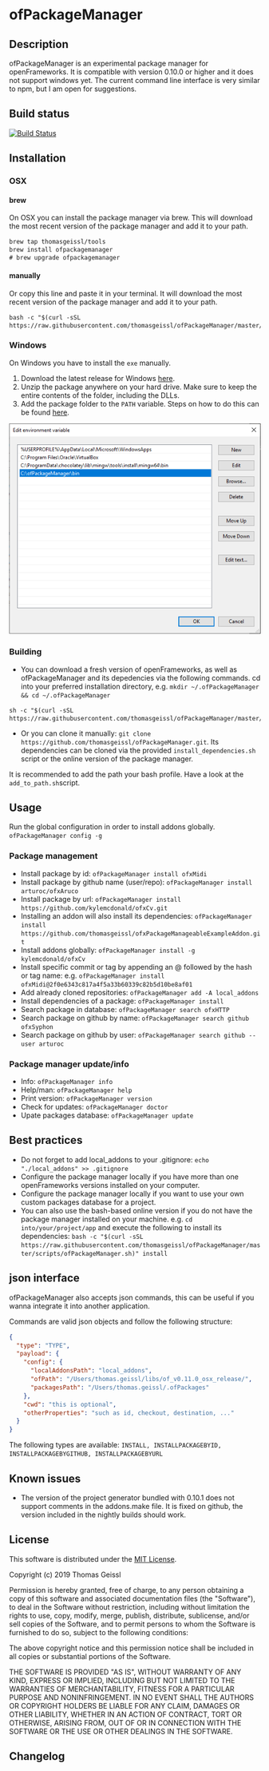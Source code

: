 # ofPackageManager

## Description

ofPackageManager is an experimental package manager for openFrameworks. It is compatible with version 0.10.0 or higher and it does not support windows yet.
The current command line interface is very similar to npm, but I am open for suggestions.

## Build status

[![Build Status](https://travis-ci.org/thomasgeissl/ofPackageManager.svg?branch=master)](https://travis-ci.org/thomasgeissl/ofPackageManager)

## Installation

### OSX

#### brew

On OSX you can install the package manager via brew. This will download the most recent version of the package manager and add it to your path.

```
brew tap thomasgeissl/tools
brew install ofpackagemanager
# brew upgrade ofpackagemanager
```

#### manually

Or copy this line and paste it in your terminal. It will download the most recent version of the package manager and add it to your path.

```
bash -c "$(curl -sSL https://raw.githubusercontent.com/thomasgeissl/ofPackageManager/master/scripts/osx/downloadAndAddToPath.sh)"
```

### Windows

On Windows you have to install the `exe` manually.

1. Download the latest release for Windows [here](https://github.com/thomasgeissl/ofPackageManager/releases).
1. Unzip the package anywhere on your hard drive. Make sure to keep the entire contents of the folder, including the DLLs.
1. Add the package folder to the `PATH` variable. Steps on how to do this can be found [here](https://www.addictivetips.com/windows-tips/set-path-environment-variables-in-windows-10/).

![](win-path.png)

### Building

- You can download a fresh version of openFrameworks, as well as ofPackageManager and its depedencies via the following commands.
  cd into your preferred installation directory, e.g. `mkdir ~/.ofPackageManager && cd ~/.ofPackageManager`

```
sh -c "$(curl -sSL https://raw.githubusercontent.com/thomasgeissl/ofPackageManager/master/scripts/install.sh)"
```

- Or you can clone it manually: `git clone https://github.com/thomasgeissl/ofPackageManager.git`. Its dependencies can be cloned via the provided `install_dependencies.sh` script or the online version of the package manager.

It is recommended to add the path your bash profile. Have a look at the `add_to_path.sh`script.

## Usage

Run the global configuration in order to install addons globally. `ofPackageManager config -g`

### Package management

- Install package by id: `ofPackageManager install ofxMidi`
- Install package by github name (user/repo): `ofPackageManager install arturoc/ofxAruco`
- Install package by url: `ofPackageManager install https://github.com/kylemcdonald/ofxCv.git`
- Installing an addon will also install its dependencies: `ofPackageManager install https://github.com/thomasgeissl/ofxPackageManageableExampleAddon.git`
- Install addons globally: `ofPackageManager install -g kylemcdonald/ofxCv`
- Install specific commit or tag by appending an @ followed by the hash or tag name: e.g. `ofPackageManager install ofxMidi@2f0e6343c817a4f5a33b60339c82b5d10be8af01`
- Add already cloned repositories: `ofPackageManager add -A local_addons`
- Install dependencies of a package: `ofPackageManager install`
- Search package in database: `ofPackageManager search ofxHTTP`
- Search package on github by name: `ofPackageManager search github ofxSyphon`
- Search package on github by user: `ofPackageManager search github --user arturoc`

### Package manager update/info

- Info: `ofPackageManager info`
- Help/man: `ofPackageManager help`
- Print version: `ofPackageManager version`
- Check for updates: `ofPackageManager doctor`
- Upate packages database: `ofPackageManager update`

## Best practices

- Do not forget to add local_addons to your .gitignore: `echo "./local_addons" >> .gitignore`
- Configure the package manager locally if you have more than one openFrameworks versions installed on your computer.
- Configure the package manager locally if you want to use your own custom packages database for a project.
- You can also use the bash-based online version if you do not have the package manager installed on your machine. e.g. `cd into/your/project/app` and execute the following to install its dependencies: `bash -c "$(curl -sSL https://raw.githubusercontent.com/thomasgeissl/ofPackageManager/master/scripts/ofPackageManager.sh)" install`

## json interface

ofPackageManager also accepts json commands, this can be useful if you wanna integrate it into another application.

Commands are valid json objects and follow the following structure:

```json
{
  "type": "TYPE",
  "payload": {
    "config": {
      "localAddonsPath": "local_addons",
      "ofPath": "/Users/thomas.geissl/libs/of_v0.11.0_osx_release/",
      "packagesPath": "/Users/thomas.geissl/.ofPackages"
    },
    "cwd": "this is optional",
    "otherProperties": "such as id, checkout, destination, ..."
  }
}
```

The following types are available: `INSTALL, INSTALLPACKAGEBYID, INSTALLPACKAGEBYGITHUB, INSTALLPACKAGEBYURL`

## Known issues

- The version of the project generator bundled with 0.10.1 does not support comments in the addons.make file. It is fixed on github, the version included in the nightly builds should work.

## License

This software is distributed under the [MIT License](https://en.wikipedia.org/wiki/MIT_License).

Copyright (c) 2019 Thomas Geissl

Permission is hereby granted, free of charge, to any person obtaining a copy of this software and associated documentation files (the "Software"), to deal in the Software without restriction, including without limitation the rights to use, copy, modify, merge, publish, distribute, sublicense, and/or sell copies of the Software, and to permit persons to whom the Software is furnished to do so, subject to the following conditions:

The above copyright notice and this permission notice shall be included in all copies or substantial portions of the Software.

THE SOFTWARE IS PROVIDED "AS IS", WITHOUT WARRANTY OF ANY KIND, EXPRESS OR IMPLIED, INCLUDING BUT NOT LIMITED TO THE WARRANTIES OF MERCHANTABILITY, FITNESS FOR A PARTICULAR PURPOSE AND NONINFRINGEMENT. IN NO EVENT SHALL THE AUTHORS OR COPYRIGHT HOLDERS BE LIABLE FOR ANY CLAIM, DAMAGES OR OTHER LIABILITY, WHETHER IN AN ACTION OF CONTRACT, TORT OR OTHERWISE, ARISING FROM, OUT OF OR IN CONNECTION WITH THE SOFTWARE OR THE USE OR OTHER DEALINGS IN THE SOFTWARE.

## Changelog
